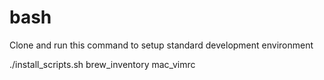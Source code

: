 # bash

Clone and run this command to setup standard development environment

./install_scripts.sh brew_inventory mac_vimrc
